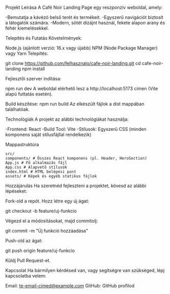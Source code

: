 Projekt Leírása
A Café Noir Landing Page egy reszponzív weboldal, amely:

-Bemutatja a kávézó belső terét és termékeit.
-Egyszerű navigációt biztosít a látogatók számára.
-Modern, sötét dizájnt használ, fekete alapon arany és fehér kiemelésekkel.

Telepítés és Futatás
Követelmények:

Node.js (ajánlott verzió: 16.x vagy újabb)
NPM (Node Package Manager) vagy Yarn
Telepítés:

git clone https://github.com/felhasznalo/cafe-noir-landing.git
cd cafe-noir-landing
npm install

Fejlesztői szerver indítása:

npm run dev
A weboldal elérhető lesz a http://localhost:5173 címen (Vite alapú futtatás esetén).

Build készítése:
npm run build
Az elkészült fájlok a dist mappában találhatóak.

Technológiák
A projekt az alábbi technológiákat használja:

-Frontend: React
-Build Tool: Vite
-Stílusok: Egyszerű CSS (minden komponens saját stílusfájllal rendelkezik)

Mappastruktúra

    src/
    components/ # Összes React komponens (pl. Header, HeroSection)
    App.js # Fő alkalmazás fájl
    App.css # Alapvető stílusok
    index.html # HTML belépési pont
    assets/ # Képek és egyéb statikus fájlok

Hozzájárulás
Ha szeretnéd fejleszteni a projektet, kövesd az alábbi lépéseket:

Fork-old a repót.
Hozz létre egy új ágat:

git checkout -b feature/uj-funkcio

Végezd el a módosításokat, majd commitolj:

git commit -m "Új funkció hozzáadása"

Push-old az ágat:

git push origin feature/uj-funkcio

Küldj Pull Request-et.

Kapcsolat
Ha bármilyen kérdésed van, vagy segítségre van szükséged, lépj kapcsolatba velem:

Email: te-email-cimed@example.com
GitHub: GitHub profilod
